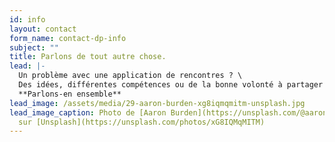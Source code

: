 ```yaml
---
id: info
layout: contact
form_name: contact-dp-info
subject: ""
title: Parlons de tout autre chose.
lead: |-
  Un problème avec une application de rencontres ? \
  Des idées, différentes compétences ou de la bonne volonté à partager ? \
  **Parlons-en ensemble**
lead_image: /assets/media/29-aaron-burden-xg8iqmqmitm-unsplash.jpg
lead_image_caption: Photo de [Aaron Burden](https://unsplash.com/@aaronburden)
  sur [Unsplash](https://unsplash.com/photos/xG8IQMqMITM)
---
```

